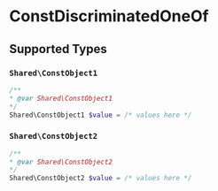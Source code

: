 # ConstDiscriminatedOneOf


## Supported Types

### `Shared\ConstObject1`

```php
/**
* @var Shared\ConstObject1
*/
Shared\ConstObject1 $value = /* values here */
```

### `Shared\ConstObject2`

```php
/**
* @var Shared\ConstObject2
*/
Shared\ConstObject2 $value = /* values here */
```

